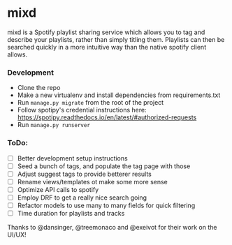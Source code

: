 # mixd

mixd is a Spotify playlist sharing service which allows you to tag and describe your playlists, rather than simply titling them.
Playlists can then be searched quickly in a more intuitive way than the native spotify client allows.

### Development
* Clone the repo
* Make a new virtualenv and install dependencies from requirements.txt
* Run `manage.py migrate` from the root of the project
* Follow spotipy's credential instructions here: https://spotipy.readthedocs.io/en/latest/#authorized-requests
* Run `manage.py runserver`

### ToDo:
- [ ] Better development setup instructions
- [ ] Seed a bunch of tags, and populate the tag page with those
- [ ] Adjust suggest tags to provide betterer results
- [ ] Rename views/templates ot make some more sense
- [ ] Optimize API calls to spotify
- [ ] Employ DRF to get a really nice search going
- [ ] Refactor models to use many to many fields for quick filtering
- [ ] Time duration for playlists and tracks

Thanks to @dansinger, @treemonaco and @exeivot for their work on the UI/UX!
